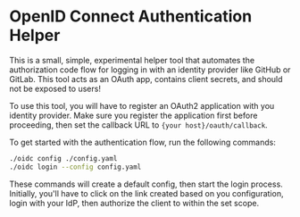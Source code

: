 # OpenID Connect Authentication Helper

This is a small, simple, experimental helper tool that automates the authorization code flow for logging in with an identity provider like GitHub or GitLab. This tool acts as an OAuth app, contains client secrets, and should not be exposed to users! 

To use this tool, you will have to register an OAuth2 application with you identity provider. Make sure you register the application first before proceeding, then set the callback URL to `{your host}/oauth/callback`.

To get started with the authentication flow, run the following commands:

```bash
./oidc config ./config.yaml
./oidc login --config config.yaml
```

These commands will create a default config, then start the login process. Initially, you'll have to click on the link created based on you configuration, login with your IdP, then authorize the client to within the set scope.